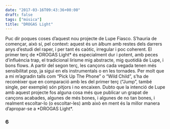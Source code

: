 ```yaml
---
date: "2017-03-16T09:43:36+00:00"
draft: false
tags: ["música"]
title: "DROGAS Light"
---
```

<!-- more -->Puc dir poques coses d’aquest nou projecte de Lupe Fiasco. S’hauria de començar, això sí, pel context: aquest és un àlbum amb restes dels darrers anys d’estudi del raper, i per tant és caòtic, irregular i poc coherent. El primer terç de *DROGAS Light* és especialment dur i potent, amb peces d’influència trap, el tradicional lirisme mig abstracte, mig quotidià de Lupe, i bons flows. A partir del segon terç, les cançons cada vegada tenen més sensibilitat pop, ja sigui en els instrumentals o en les tornades. Per molt que a mi m’agradin talls com “Pick Up The Phone” o “Wild Child”, s’ha de reconèixer que en comparació amb les del primer terç (“Jump”, també single, per exemple) són pitjors i no encaixen. Dubto que la intenció de Lupe amb aquest projecte fos alguna cosa més que publicar un grapat de cançons acabades, algunes de més bones, i algunes de no tan bones, i realment escoltar-lo (o escoltar-les) amb això en ment és la millor manera d’apropar-se a *DROGAS Light*. 

### 6